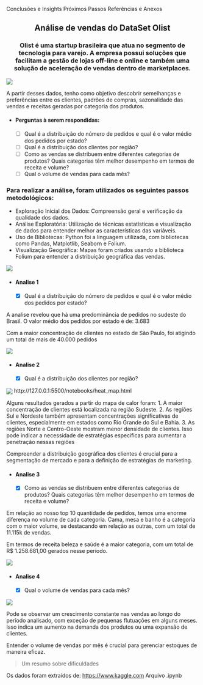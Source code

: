 Conclusões e Insights
Próximos Passos
Referências e Anexos

<h2 align="center">Análise de vendas do DataSet Olist</h2>
<h3 align="center">Olist é uma startup brasileira que atua no segmento de tecnologia para varejo. A empresa possui soluções que facilitam a gestão de lojas off-line e online e também uma solução de aceleração de vendas dentro de marketplaces.</h3>
<img src="https://github.com/grazysmelo/Analise-de-vendas/blob/main/capa%20do%20relat%C3%B3rio.jpg" align="center">

<p>A partir desses dados, tenho como objetivo descobrir semelhanças e preferências entre os clientes, padrões de compras, sazonalidade das vendas e receitas geradas por categoria dos produtos.</p>

- #### Perguntas à serem respondidas: ####
    - [ ] Qual é a distribuição do número de pedidos e qual é o valor médio dos pedidos por estado? 
    - [ ] Qual é a distribuição dos clientes por região?
    - [ ] Como as vendas se distribuem entre diferentes categorias de produtos? Quais categorias têm melhor desempenho em termos de receita e volume?
    - [ ] Qual o volume de vendas para cada mês?

### Para realizar a análise, foram utilizados os seguintes passos metodológicos:
- Exploração Inicial dos Dados: Compreensão geral e verificação da qualidade dos dados.
- Análise Exploratória: Utilização de técnicas estatísticas e visualização de dados para entender melhor as características das variáveis.
- Uso de Bibliotecas: Python foi a linguagem utilizada, com bibliotecas como Pandas, Matplotlib, Seaborn e Folium.
- Visualização Geográfica: Mapas foram criados usando a biblioteca Folium para entender a distribuição geográfica das vendas.
<img src="print dos primeiros passos" align="center">


- #### Analise 1 ####
    - [x] Qual é a distribuição do número de pedidos e qual é o valor médio dos pedidos por estado?

<p>A analise revelou que há uma predominância de pedidos no sudeste do Brasil. O valor médio dos pedidos por estado é de: 3.683</p>
<p>Com a maior concentração de clientes no estado de São Paulo, foi atigindo um total de mais de 40.000 pedidos</p>
<img src="quantidade de pedidos por estado" align="center">


- #### Analise 2 ####
    - [x] Qual é a distribuição dos clientes por região?

<img src="mapa de calor" align="center">
http://127.0.0.1:5500/notebooks/heat_map.html
<p>Alguns resultados gerados a partir do mapa de calor foram: 
    1. A maior concentração de clientes está localizada na região Sudeste.
    2. As regiões Sul e Nordeste também apresentam concentrações significativas de clientes, especialmente em estados como Rio Grande do Sul e Bahia. 
    3. As regiões Norte e Centro-Oeste mostram menor densidade de clientes. Isso pode indicar a necessidade de estratégias específicas para aumentar a penetração nessas regiões</p>
<p>Compreender a distribuição geográfica dos clientes é crucial para a segmentação de mercado e para a definição de estratégias de marketing.</p>


- #### Analise 3 ####
    - [x] Como as vendas se distribuem entre diferentes categorias de produtos? Quais categorias têm melhor desempenho em termos de receita e volume?

<p>Em relação ao nosso top 10 quantidade de pedidos, temos uma enorme diferença no volume de cada categoria. Cama, mesa e banho é a categoria 
com o maior volume, se destacando em relação as outras, com um total de 11.115k de vendas.</p>
<p>Em termos de receita beleza e saúde é a maior categoria, com um total de R$ 1.258.681,00 gerados nesse período.</p>
<img src="tabela volume por categoria" align="center">


- #### Analise 4 ####
    - [x] Qual o volume de vendas para cada mês?

<img src="volume de vendas por mês" align="center">
<p>Pode se observar um crescimento constante nas vendas ao longo do período analisado, com exceção de pequenas flutuações em alguns meses. Isso indica um aumento na demanda dos produtos ou uma expansão de clientes.</p>
<p>Entender o volume de vendas por mês é crucial para gerenciar estoques de maneira eficaz.</p>

> Um resumo sobre dificuldades


 
Os dados foram extraidos de: https://www.kaggle.com
Arquivo .ipynb 

